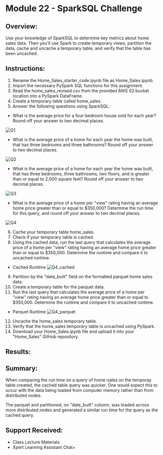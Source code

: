 # Module 22 - SparkSQL Challenge

## Overview:

Use your knowledge of SparkSQL to determine key metrics about home sales data. Then you'll use Spark to create temporary views, partition the data, cache and uncache a temporary table, and verify that the table has been uncached.

## Instructions:

1) Rename the Home_Sales_starter_code.ipynb file as Home_Sales.ipynb.
2) Import the necessary PySpark SQL functions for this assignment.
3) Read the home_sales_revised.csv from the provided AWS S3 bucket location into a PySpark DataFrame.
4) Create a temporary table called home_sales.
5) Answer the following questions using SparkSQL:
*  What is the average price for a four-bedroom house sold for each year? Round off your answer to two decimal places.

![Q1]()

*  What is the average price of a home for each year the home was built, that has three bedrooms and three bathrooms? Round off your answer to two decimal places.

![Q2]()

* What is the average price of a home for each year the home was built, that has three bedrooms, three bathrooms, two floors, and is greater than or equal to 2,000 square feet? Round off your answer to two decimal places.

![Q3]()

* What is the average price of a home per "view" rating having an average home price greater than or equal to $350,000? Determine the run time for this query, and round off your answer to two decimal places.

![Q4]()

6) Cache your temporary table home_sales.
7) Check if your temporary table is cached.
8) Using the cached data, run the last query that calculates the average price of a home per "view" rating having an average home price greater than or equal to $350,000. Determine the runtime and compare it to uncached runtime.
* Cached Runtime
![Q4_cached]()

9) Partition by the "date_built" field on the formatted parquet home sales data.
10) Create a temporary table for the parquet data.
11) Run the last query that calculates the average price of a home per "view" rating having an average home price greater than or equal to $350,000. Determine the runtime and compare it to uncached runtime.
* Parquet Runtime
![Q4_parquet]()

12) Uncache the home_sales temporary table.
13) Verify that the home_sales temporary table is uncached using PySpark.
14) Download your Home_Sales.ipynb file and upload it into your "Home_Sales" GitHub repository.

## Results:

## Summary:

When comparing the run time on a query of home-sales on the temporay table created, the cached table query was quicker. One would expect this to occur with the data being loaded from computer memory rather than from distributed nodes.

The parquet and partitioned, on "date_built" column, was loaded across more distributed nodes and generated a similar run time for the query as the cached query.

## Support Received:
* Class Lecture Materials
* Xpert Learning Assistant Chat+
